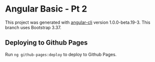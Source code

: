 # Angular Basic - Pt 2 

This project was generated with [angular-cli](https://github.com/angular/angular-cli) version 1.0.0-beta.19-3.
This branch uses Bootstrap 3.37. 

## Deploying to Github Pages

Run `ng github-pages:deploy` to deploy to Github Pages.
